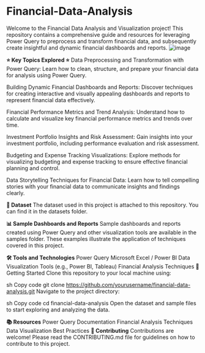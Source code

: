 # Financial-Data-Analysis
Welcome to the Financial Data Analysis and Visualization project! This repository contains a comprehensive guide and resources for leveraging Power Query to preprocess and transform financial data, and subsequently create insightful and dynamic financial dashboards and reports.
![image](https://github.com/JainyGandhi/Financial-Data-Analysis/assets/58180373/429ce4ed-45db-4b84-92f4-63ac42c875c0)


**⭐ Key Topics Explored ⭐**
Data Preprocessing and Transformation with Power Query: Learn how to clean, structure, and prepare your financial data for analysis using Power Query.

Building Dynamic Financial Dashboards and Reports: Discover techniques for creating interactive and visually appealing dashboards and reports to represent financial data effectively.

Financial Performance Metrics and Trend Analysis: Understand how to calculate and visualize key financial performance metrics and trends over time.

Investment Portfolio Insights and Risk Assessment: Gain insights into your investment portfolio, including performance evaluation and risk assessment.

Budgeting and Expense Tracking Visualizations: Explore methods for visualizing budgeting and expense tracking to ensure effective financial planning and control.

Data Storytelling Techniques for Financial Data: Learn how to tell compelling stories with your financial data to communicate insights and findings clearly.

**📂 Dataset**
The dataset used in this project is attached to this repository. You can find it in the datasets folder.

**📊 Sample Dashboards and Reports**
Sample dashboards and reports created using Power Query and other visualization tools are available in the samples folder. These examples illustrate the application of techniques covered in this project.

**🛠 Tools and Technologies**
Power Query
Microsoft Excel / Power BI
Data Visualization Tools (e.g., Power BI, Tableau)
Financial Analysis Techniques
🚀 Getting Started
Clone this repository to your local machine using:

sh
Copy code
git clone https://github.com/yourusername/financial-data-analysis.git
Navigate to the project directory:

sh
Copy code
cd financial-data-analysis
Open the dataset and sample files to start exploring and analyzing the data.

**📚 Resources**
Power Query Documentation
Financial Analysis Techniques
Data Visualization Best Practices
**🤝 Contributing**
Contributions are welcome! Please read the CONTRIBUTING.md file for guidelines on how to contribute to this project.
